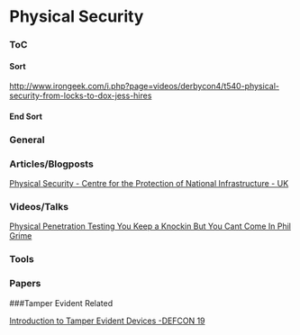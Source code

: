 # Physical Security

### ToC


#### Sort
http://www.irongeek.com/i.php?page=videos/derbycon4/t540-physical-security-from-locks-to-dox-jess-hires 


#### End Sort




### General




### Articles/Blogposts

[Physical Security - Centre for the Protection of National Infrastructure - UK](https://www.cpni.gov.uk/physical-security)


### Videos/Talks

[Physical Penetration Testing You Keep a Knockin But You Cant Come In Phil Grime](https://www.youtube.com/watch?v=_0gz_iWoMT0)

### Tools


### Papers





###Tamper Evident Related

[Introduction to Tamper Evident Devices -DEFCON 19 ](https://www.youtube.com/watch?v=SIQml3MBJoE&spfreload=10)

















